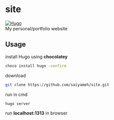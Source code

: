 # site

[![Hugo](https://img.shields.io/chocolatey/v/hugo?label=Built%20with%20Hugo)](https://gohugo.io/)\
My personal/portfolio website

## Usage

install Hugo using **chocolatey**

```sh
choco install hugo -confirm
```

download

```sh
git clone https://github.com/saiyameh/site.git
```

run in cmd

```sh
hugo server
```

run **localhost:1313** in browser

